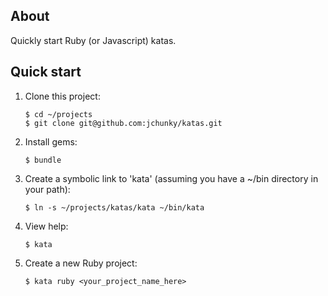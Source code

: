 ## About

Quickly start Ruby (or Javascript) katas.

## Quick start

1. Clone this project:

     ```
     $ cd ~/projects
     $ git clone git@github.com:jchunky/katas.git
     ```

2. Install gems:

     ```
     $ bundle
     ```

3. Create a symbolic link to 'kata' (assuming you have a ~/bin directory in your path):

     ```
     $ ln -s ~/projects/katas/kata ~/bin/kata
     ```

4. View help:

     ```
     $ kata
     ```

5. Create a new Ruby project:

     ```
     $ kata ruby <your_project_name_here>
     ```
